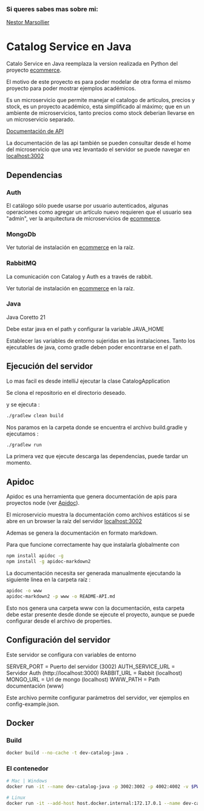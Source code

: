### Si queres sabes mas sobre mi:
[Nestor Marsollier](https://github.com/nmarsollier/profile)

# Catalog Service en Java

Catalo Service en Java reemplaza la version realizada en Python del proyecto  [ecommerce](https://github.com/nmarsollier/ecommerce).

El motivo de este proyecto es para poder modelar de otra forma el mismo proyecto para poder mostrar ejemplos académicos.

Es un microservicio que permite manejar el catalogo de artículos, precios y stock, es un proyecto académico, esta simplificado al máximo; que en un ambiente de microservicios, tanto precios como stock deberian llevarse en un microservicio separado.

[Documentación de API](./README-API.md)

La documentación de las api también se pueden consultar desde el home del microservicio
que una vez levantado el servidor se puede navegar en [localhost:3002](http://localhost:3002/)

## Dependencias

### Auth

El catálogo sólo puede usarse por usuario autenticados, algunas operaciones como agregar un artículo nuevo requieren que el usuario sea "admin", ver la arquitectura de microservicios de [ecommerce](https://github.com/nmarsollier/ecommerce).

### MongoDb

Ver tutorial de instalación en [ecommerce](https://github.com/nmarsollier/ecommerce) en la raíz.

### RabbitMQ

La comunicación con Catalog y Auth es a través de rabbit.

Ver tutorial de instalación en [ecommerce](https://github.com/nmarsollier/ecommerce) en la raíz.

### Java

Java Coretto 21

Debe estar java en el path y configurar la variable JAVA_HOME

Establecer las variables de entorno sujeridas en las instalaciones.
Tanto los ejecutables de java, como gradle deben poder encontrarse en el path.

## Ejecución del servidor

Lo mas facil es desde intelliJ ejecutar la clase CatalogApplication

Se clona el repositorio en el directorio deseado.

y se ejecuta :

```bash
./gradlew clean build
```

Nos paramos en la carpeta donde se encuentra el archivo build.gradle y ejecutamos :

```bash
./gradlew run
```

La primera vez que ejecute descarga las dependencias, puede tardar un momento.

## Apidoc

Apidoc es una herramienta que genera documentación de apis para proyectos node (ver [Apidoc](http://apidocjs.com/)).

El microservicio muestra la documentación como archivos estáticos si se abre en un browser la raíz del servidor [localhost:3002](http://localhost:3002/)

Ademas se genera la documentación en formato markdown.

Para que funcione correctamente hay que instalarla globalmente con

```bash
npm install apidoc -g
npm install -g apidoc-markdown2
```

La documentación necesita ser generada manualmente ejecutando la siguiente linea en la carpeta raíz :

```bash
apidoc -o www
apidoc-markdown2 -p www -o README-API.md
```

Esto nos genera una carpeta www con la documentación, esta carpeta debe estar presente desde donde se ejecute el proyecto, aunque se puede configurar desde el archivo de properties.

## Configuración del servidor

Este servidor se configura con variables de entorno

SERVER_PORT = Puerto del servidor (3002)
AUTH_SERVICE_URL = Servidor Auth (http://localhost:3000)
RABBIT_URL = Rabbit (localhost)
MONGO_URL = Url de mongo (localhost)
WWW_PATH = Path documentación (www)

Este archivo permite configurar parámetros del servidor, ver ejemplos en config-example.json.


## Docker

### Build

```bash
docker build --no-cache -t dev-catalog-java .
```

### El contenedor

```bash
# Mac | Windows
docker run -it --name dev-catalog-java -p 3002:3002 -p 4002:4002 -v $PWD:/app dev-catalog-java

# Linux
docker run -it --add-host host.docker.internal:172.17.0.1 --name dev-catalog-java -p 3002:3002 -p 4002:4002 -v $PWD:/app dev-catalog-java
```

